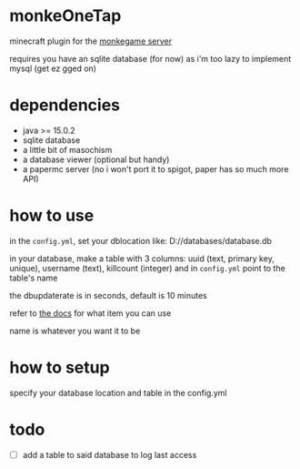 # monkeOneTap
minecraft plugin for the [monkegame server]("https://monkegame.online")

requires you have an sqlite database (for now) as i'm too lazy to implement mysql (get ez gged on)

# dependencies
* java >= 15.0.2
* sqlite database
* a little bit of masochism
* a database viewer (optional but handy)
* a papermc server (no i won't port it to spigot, paper has so much more API)

# how to use
in the ``config.yml``, set your dblocation like: D://databases/database.db

in your database, make a table with 3 columns: uuid (text, primary key, unique), username (text), killcount (integer) and in ``config.yml`` point to the table's name

the dbupdaterate is in seconds, default is 10 minutes

refer to [the docs](https://papermc.io/javadocs/paper/1.16/org/bukkit/Material.html) for what item you can use

name is whatever you want it to be

# how to setup

specify your database location and table in the config.yml


# todo
- [ ] add a table to said database to log last access
